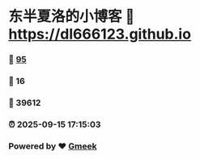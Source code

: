# 东半夏洛的小博客 :link: https://dl666123.github.io 
### :page_facing_up: [95](https://dl666123.github.io/tag.html) 
### :speech_balloon: 16 
### :hibiscus: 39612 
### :alarm_clock: 2025-09-15 17:15:03 
### Powered by :heart: [Gmeek](https://github.com/Meekdai/Gmeek)
